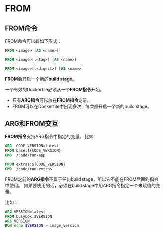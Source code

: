 # FROM
## FROM命令
FROM命令可以有如下形式：
``` Dockerfile
FROM <image> [AS <name>]

FROM <image>[:<tag>] [AS <name>]

FROM <image>[:<digest>] [AS <name>]

```
**FROM**会开启一个新的**build stage**。

一个有效的Dockerfile必须从一个**FROM指令**开始。

* 只有**ARG指令**可以放在**FROM指令**之前。
* FROM可以在Dockerfile中出现多次，每次都开启一个新的build stage。

## ARG和FROM交互
**FROM指令**支持ARG指令中指定的变量。
比如:
``` Dockerfile
ARG  CODE_VERSION=latest
FROM base:${CODE_VERSION}
CMD  /code/run-app

FROM extras:${CODE_VERSION}
CMD  /code/run-extras
```

FROM之前的**ARG指令**不属于任何build stage，所以它不能在FROM后面的指令中使用。
如果要使用的话，必须在build stage中用ARG指令指定一个未赋值的变量。

比如：
```Dockerfile
ARG VERSION=latest
FROM busybox:$VERSION
ARG VERSION
RUN echo $VERSION > image_version
```